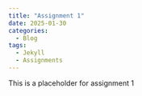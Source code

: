 ```yaml
---
title: "Assignment 1"
date: 2025-01-30
categories:
  - Blog
tags:
  - Jekyll
  - Assignments
---
```


This is a placeholder for assignment 1
